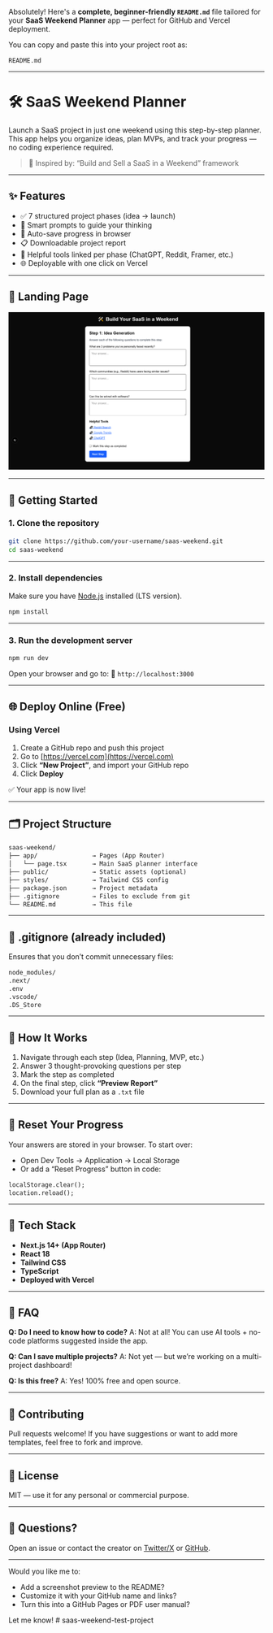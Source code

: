 Absolutely! Here's a **complete, beginner-friendly `README.md`** file tailored for your **SaaS Weekend Planner** app — perfect for GitHub and Vercel deployment.

You can copy and paste this into your project root as:

```
README.md
```

---

# 🛠️ SaaS Weekend Planner

Launch a SaaS project in just one weekend using this step-by-step planner. This app helps you organize ideas, plan MVPs, and track your progress — no coding experience required.

> 📅 Inspired by: “Build and Sell a SaaS in a Weekend” framework

---

## ✨ Features

* ✅ 7 structured project phases (idea → launch)
* 🧠 Smart prompts to guide your thinking
* 💾 Auto-save progress in browser
* 📋 Downloadable project report
* 🔗 Helpful tools linked per phase (ChatGPT, Reddit, Framer, etc.)
* 🌐 Deployable with one click on Vercel

---

## 📸 Landing Page

![landing page](images\landing_page.png)

---

## 🚀 Getting Started

### 1. Clone the repository

```bash
git clone https://github.com/your-username/saas-weekend.git
cd saas-weekend
```

---

### 2. Install dependencies

Make sure you have [Node.js](https://nodejs.org) installed (LTS version).

```bash
npm install
```

---

### 3. Run the development server

```bash
npm run dev
```

Open your browser and go to:
📍 `http://localhost:3000`

---

## 🌐 Deploy Online (Free)

### Using Vercel

1. Create a GitHub repo and push this project
2. Go to [https://vercel.com](https://vercel.com)
3. Click **“New Project”**, and import your GitHub repo
4. Click **Deploy**

✅ Your app is now live!

---

## 🗂️ Project Structure

```
saas-weekend/
├── app/               → Pages (App Router)
│   └── page.tsx       → Main SaaS planner interface
├── public/            → Static assets (optional)
├── styles/            → Tailwind CSS config
├── package.json       → Project metadata
├── .gitignore         → Files to exclude from git
└── README.md          → This file
```

---

## 📁 .gitignore (already included)

Ensures that you don’t commit unnecessary files:

```gitignore
node_modules/
.next/
.env
.vscode/
.DS_Store
```

---

## 🧠 How It Works

1. Navigate through each step (Idea, Planning, MVP, etc.)
2. Answer 3 thought-provoking questions per step
3. Mark the step as completed
4. On the final step, click **“Preview Report”**
5. Download your full plan as a `.txt` file

---

## 🔄 Reset Your Progress

Your answers are stored in your browser. To start over:

* Open Dev Tools → Application → Local Storage
* Or add a “Reset Progress” button in code:

```tsx
localStorage.clear();
location.reload();
```

---

## 📌 Tech Stack

* **Next.js 14+ (App Router)**
* **React 18**
* **Tailwind CSS**
* **TypeScript**
* **Deployed with Vercel**

---

## 🙋 FAQ

**Q: Do I need to know how to code?**
A: Not at all! You can use AI tools + no-code platforms suggested inside the app.

**Q: Can I save multiple projects?**
A: Not yet — but we’re working on a multi-project dashboard!

**Q: Is this free?**
A: Yes! 100% free and open source.

---

## 🤝 Contributing

Pull requests welcome!
If you have suggestions or want to add more templates, feel free to fork and improve.

---

## 📄 License

MIT — use it for any personal or commercial purpose.

---

## 💬 Questions?

Open an issue or contact the creator on [Twitter/X](https://twitter.com) or [GitHub](https://github.com/your-username).

---

Would you like me to:

* Add a screenshot preview to the README?
* Customize it with your GitHub name and links?
* Turn this into a GitHub Pages or PDF user manual?

Let me know!
#   s a a s - w e e k e n d - t e s t - p r o j e c t 
 
 